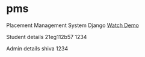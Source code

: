 # pms
Placement Management System Django
<a href="https://pms0.pythonanywhere.com/" >Watch Demo</a>

Student details
21eg112b57
1234

Admin details
shiva
1234
